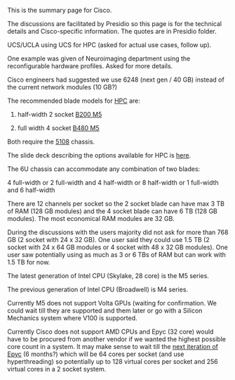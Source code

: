 This is the summary page for Cisco.

The discussions are facilitated by Presidio so this page is for the technical details and Cisco-specific information.
The quotes are in Presidio folder.

UCS/UCLA using UCS for HPC (asked for actual use cases, follow up).

One example was given of Neuroimaging department using the reconfigurable hardware profiles. Asked for more details.

Cisco engineers had suggested we use 6248 (next gen / 40 GB) instead of the current network modules (10 GB?)

The recommended blade models for [HPC](https://blogs.cisco.com/datacenter/cisco-ucs-delivers-industry-leading-gpu-density) are:

1) half-width 2 socket [B200 M5](https://github.com/Pomona-ITS/hpc/blob/master/design/vendors/Cisco/technical_documentation/datasheet-c78-739296.pdf)

2) full width 4 socket [B480 M5](https://github.com/Pomona-ITS/hpc/blob/master/design/vendors/Cisco/technical_documentation/datasheet-c78-739280.pdf)

Both require the [5108](https://github.com/Pomona-ITS/hpc/blob/master/design/vendors/Cisco/technical_documentation/spec_sheet_c17-644224.pdf) chassis.

The slide deck describing the options available for HPC is [here](https://github.com/Pomona-ITS/hpc/blob/master/design/vendors/Presidio/UCS-Customer%20Update%20.pdf).

The 6U chassis can accommodate any combination of two blades:

4 full-width 
or 2 full-width and 4 half-width 
or 8 half-width
or 1 full-width and 6 half-width

There are 12 channels per socket so the 2 socket blade can have max 3 TB of RAM (128 GB modules)
and the 4 socket blade can have 6 TB (128 GB modules).
The most economical RAM modules are 32 GB.

During the discussions with the users majority did not ask for more than 768 GB (2 socket with 24 x 32 GB).
One user said they could use 1.5 TB (2 socket with 24 x 64 GB modules or 4 socket with 48 x 32 GB modules).
One user saw potentially using as much as 3 or 6 TBs of RAM but can work with 1.5 TB for now.

The latest generation of Intel CPU (Skylake, 28 core) is the M5 series.

The previous generation of Intel CPU (Broadwell) is M4 series.

Currently M5 does not support Volta GPUs (waiting for confirmation. We could wait till they are supported and them later
or go with a Silicon Mechanics system where V100 is supported.

Currently Cisco does not support AMD CPUs and Epyc (32 core) would have to be procured from another vendor if we wanted
the highest possible core count in a system. It may make sense to wait till the [next iteration of Epyc](https://www.forbes.com/sites/davealtavilla/2017/10/31/amds-next-gen-big-iron-epyc-server-cpu-rumored-to-pack-64-cores-and-boatloads-of-cache/#dced82c5cc60) (6 months?)
which will be 64 cores per socket (and use hyperthreading) so potentially up to 128 virtual cores per socket and
256 virtual cores in a 2 socket system.




